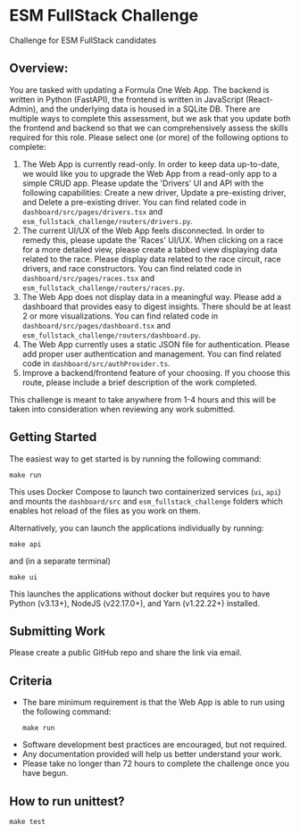 # ESM FullStack Challenge
Challenge for ESM FullStack candidates

## Overview:
You are tasked with updating a Formula One Web App. The backend is written in Python (FastAPI), the frontend is written in JavaScript (React-Admin), and the underlying data is housed in a SQLite DB. There are multiple ways to complete this assessment, but we ask that you update both the frontend and backend so that we can comprehensively assess the skills required for this role. Please select one (or more) of the following options to complete:
1. The Web App is currently read-only. In order to keep data up-to-date, we would like you to upgrade the Web App from a read-only app to a simple CRUD app. Please update the 'Drivers' UI and API with the following capabilities: Create a new driver, Update a pre-existing driver, and Delete a pre-existing driver. You can find related code in `dashboard/src/pages/drivers.tsx` and `esm_fullstack_challenge/routers/drivers.py`.
2. The current UI/UX of the Web App feels disconnected. In order to remedy this, please update the 'Races' UI/UX. When clicking on a race for a more detailed view, please create a tabbed view displaying data related to the race. Please display data related to the race circuit, race drivers, and race constructors. You can find related code in `dashboard/src/pages/races.tsx` and `esm_fullstack_challenge/routers/races.py`.
3. The Web App does not display data in a meaningful way. Please add a dashboard that provides easy to digest insights. There should be at least 2 or more visualizations. You can find related code in `dashboard/src/pages/dashboard.tsx` and `esm_fullstack_challenge/routers/dashboard.py`.
4. The Web App currently uses a static JSON file for authentication. Please add proper user authentication and management. You can find related code in `dashboard/src/authProvider.ts`.
5. Improve a backend/frontend feature of your choosing. If you choose this route, please include a brief description of the work completed.

This challenge is meant to take anywhere from 1-4 hours and this will be taken into consideration when reviewing any work submitted.

## Getting Started
The easiest way to get started is by running the following command:
```
make run
```
This uses Docker Compose to launch two containerized services (`ui`, `api`) and mounts the `dashboard/src` and `esm_fullstack_challenge` folders which enables hot reload of the files as you work on them.


Alternatively, you can launch the applications individually by running:
```
make api
```
and (in a separate terminal)
```
make ui
```
This launches the applications without docker but requires you to have Python (v3.13+), NodeJS (v22.17.0+), and Yarn (v1.22.22+) installed.

## Submitting Work
Please create a public GitHub repo and share the link via email.

## Criteria
* The bare minimum requirement is that the Web App is able to run using the following command:
    ```
    make run
    ```
* Software development best practices are encouraged, but not required.
* Any documentation provided will help us better understand your work.
* Please take no longer than 72 hours to complete the challenge once you have begun.


## How to run unittest?

```
make test
```
